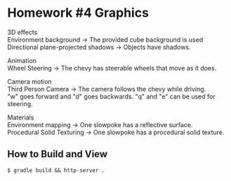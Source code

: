 # Homework #4 Graphics

3D effects <br>
Environment background -> The provided cube background is used <br>
Directional plane-projected shadows -> Objects have shadows.

Animation <br>
Wheel Steering -> The chevy has steerable wheels that move as it does.

Camera motion <br>
Third Person Camera -> The camera follows the chevy while driving. <br>
  "w" goes forward and "d" goes backwards. "q" and "e" can be used for steering.

Materials <br>
Environment mapping -> One slowpoke has a reflective surface.  <br>
Procedural Solid Texturing -> One slowpoke has a procedural solid texture.

## How to Build and View

`$ gradle build && http-server .`

